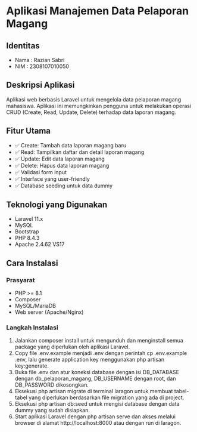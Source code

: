 # Aplikasi Manajemen Data Pelaporan Magang

## Identitas
- Nama : Razian Sabri
- NIM  : 2308107010050

## Deskripsi Aplikasi
Aplikasi web berbasis Laravel untuk mengelola data pelaporan magang mahasiswa. Aplikasi ini memungkinkan pengguna untuk melakukan operasi CRUD (Create, Read, Update, Delete) terhadap data laporan magang.

## Fitur Utama
- ✅ Create: Tambah data laporan magang baru
- ✅ Read: Tampilkan daftar dan detail laporan magang
- ✅ Update: Edit data laporan magang
- ✅ Delete: Hapus data laporan magang
- ✅ Validasi form input
- ✅ Interface yang user-friendly
- ✅ Database seeding untuk data dummy
  
## Teknologi yang Digunakan
- Laravel 11.x
- MySQL
- Bootstrap
- PHP 8.4.3
- Apache 2.4.62 VS17

## Cara Instalasi
### Prasyarat
- PHP >= 8.1
- Composer
- MySQL/MariaDB
- Web server (Apache/Nginx)
### Langkah Instalasi
1. Jalankan composer install untuk mengunduh dan menginstall semua package yang diperlukan oleh aplikasi Laravel.
2. Copy file .env.example menjadi .env dengan perintah cp .env.example .env, lalu generate application key menggunakan php artisan key:generate.
3. Buka file .env dan atur koneksi database dengan isi DB_DATABASE dengan db_pelaporan_magang, DB_USERNAME dengan root, dan DB_PASSWORD dikosongkan.
4. Eksekusi php artisan migrate di terminal laragon untuk membuat tabel-tabel yang diperlukan berdasarkan file migration yang ada di project.
5. Eksekusi php artisan db:seed untuk mengisi database dengan data dummy yang sudah disiapkan.
6. Start aplikasi Laravel dengan php artisan serve dan akses melalui browser di alamat http://localhost:8000 atau dengan run di laragon.
